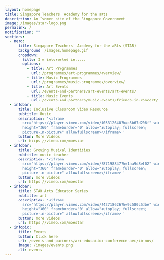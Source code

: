 ```yaml
---
layout: homepage
title: Singapore Teachers' Academy for the aRts
description: An Isomer site of the Singapore Government
image: /images/star-logo.png
permalink: /
notification: ""
sections:
  - hero:
      title: Singapore Teachers' Academy for the aRts (STAR)
      background: /images/homepage.gif
      dropdown:
        title: I'm interested in.....
        options:
          - title: Art Programmes
            url: /programmes/art-programmes/overview/
          - title: Music Programmes
            url: /programmes/music-programmes/overview/
          - title: Art Events
            url: /events-and-partners/art-events/art-events/
          - title: Music Events
            url: /events-and-partners/music-events/friends-in-concert/
  - infobar:
      title: Inclusive Classroom Video Resource
      subtitle: Music
      description: '<iframe
        src="https://player.vimeo.com/video/503312640?h=c3b67d206f" width="640"
        height="360" frameborder="0" allow="autoplay; fullscreen;
        picture-in-picture" allowfullscreen></iframe> '
      button: More Videos
      url: https://vimeo.com/moestar
  - infobar:
      title: Growing Musical Identities
      subtitle: music teacher
      description: '<iframe
        src="https://player.vimeo.com/video/287198847?h=1aa9d8ef02" width="640"
        height="360" frameborder="0" allow="autoplay; fullscreen;
        picture-in-picture" allowfullscreen></iframe> '
      button: more videos
      url: https://vimeo.com/moestar
  - infobar:
      title: STAR Arts Educator Series
      subtitle: Art
      description: '<iframe
        src="https://player.vimeo.com/video/242718626?h=9c580c5dbe" width="640"
        height="360" frameborder="0" allow="autoplay; fullscreen;
        picture-in-picture" allowfullscreen></iframe> '
      button: more videos
      url: https://vimeo.com/moestar
  - infopic:
      title: Events
      button: Click here
      url: /events-and-partners/art-education-conference-aec/10-nov/
      image: /images/events.png
      alt: events
---
```

